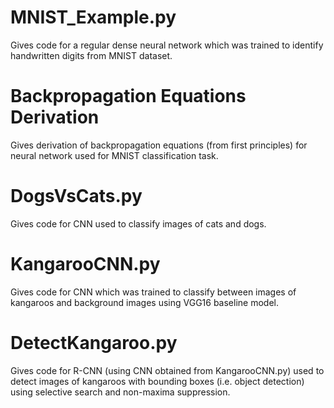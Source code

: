 # MNIST_Example.py
Gives code for a regular dense neural network which was trained to identify handwritten digits from MNIST dataset.

# Backpropagation Equations Derivation
Gives derivation of backpropagation equations (from first principles) for neural network used for MNIST classification task.

# DogsVsCats.py
Gives code for CNN used to classify images of cats and dogs.

# KangarooCNN.py
Gives code for CNN which was trained to classify between images of kangaroos and background images using VGG16 baseline model.

# DetectKangaroo.py
Gives code for R-CNN (using CNN obtained from KangarooCNN.py) used to detect images of kangaroos with bounding boxes (i.e. object detection) using selective search and non-maxima suppression.
